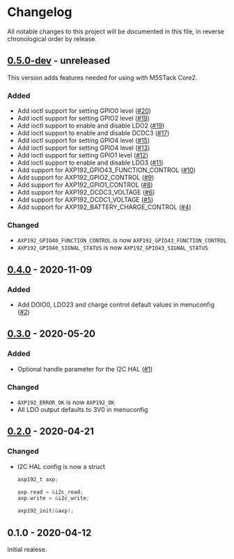 # Changelog

All notable changes to this project will be documented in this file, in reverse chronological order by release.

## [0.5.0-dev](https://github.com/tuupola/axp192/compare/0.4.0...master) - unreleased

This version adds features needed for using with M5STack Core2.

### Added

- Add ioctl support for setting GPIO0 level ([#20](https://github.com/tuupola/axp192/issues/20))
- Add ioctl support for setting GPIO2 level ([#19](https://github.com/tuupola/axp192/issues/19))
- Add ioctl support to enable and disable LDO2 ([#19](https://github.com/tuupola/axp192/issues/18))
- Add ioctl support to enable and disable DCDC3 ([#17](https://github.com/tuupola/axp192/issues/17))
- Add ioctl support for setting GPIO4 level ([#15](https://github.com/tuupola/axp192/issues/15))
- Add ioctl support for setting GPIO4 level ([#13](https://github.com/tuupola/axp192/issues/13))
- Add ioctl support for setting GPIO1 level ([#12](https://github.com/tuupola/axp192/issues/12))
- Add ioctl support to enable and disable LDO3 ([#11](https://github.com/tuupola/axp192/issues/11))
- Add support for AXP192_GPIO43_FUNCTION_CONTROL ([#10](https://github.com/tuupola/axp192/issues/10))
- Add support for AXP192_GPIO2_CONTROL ([#9](https://github.com/tuupola/axp192/issues/9))
- Add support for AXP192_GPIO1_CONTROL ([#8](https://github.com/tuupola/axp192/issues/8))
- Add support for AXP192_DCDC3_VOLTAGE ([#6](https://github.com/tuupola/axp192/issues/6))
- Add support for AXP192_DCDC1_VOLTAGE ([#5](https://github.com/tuupola/axp192/issues/5))
- Add support for AXP192_BATTERY_CHARGE_CONTROL ([#4](https://github.com/tuupola/axp192/issues/4))

### Changed

- `AXP192_GPIO40_FUNCTION_CONTROL` is now `AXP192_GPIO43_FUNCTION_CONTROL`
- `AXP192_GPIO40_SIGNAL_STATUS` is now `AXP192_GPIO43_SIGNAL_STATUS`

## [0.4.0](https://github.com/tuupola/axp192/compare/0.3.0...0.4.0) - 2020-11-09

### Added

- Add DOIO0, LDO23 and charge control default values in menuconfig ([#2](https://github.com/tuupola/axp192/issues/2))

## [0.3.0](https://github.com/tuupola/axp192/compare/0.2.0...0.3.0) - 2020-05-20
### Added

- Optional handle parameter for the I2C HAL ([#1](https://github.com/tuupola/axp192/issues/1))

### Changed

- `AXP192_ERROR_OK` is now `AXP192_OK`
- All LDO output defaults to 3V0 in menuconfig

## [0.2.0](https://github.com/tuupola/axp192/compare/0.1.0...0.2.0) - 2020-04-21
### Changed

- I2C HAL config is now a struct

    ```c
    axp192_t axp;

    axp.read = &i2c_read;
    axp.write = &i2c_write;

    axp192_init(&axp);
    ```

## 0.1.0 - 2020-04-12

Initial realese.

